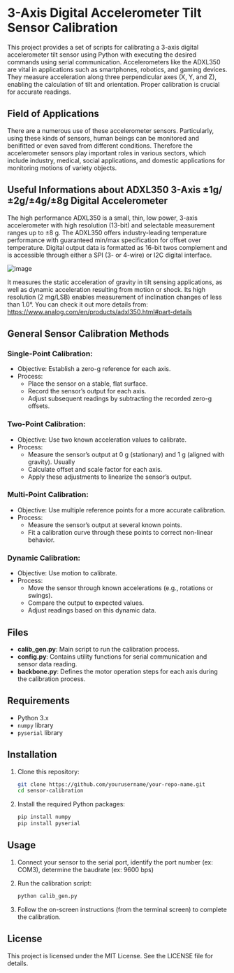 # 3-Axis Digital Accelerometer Tilt Sensor Calibration

This project provides a set of scripts for calibrating a 3-axis digital accelerometer tilt sensor using Python with executing the desired commands using serial communication.
Accelerometers like the ADXL350 are vital in applications such as smartphones, robotics, and gaming devices. They measure acceleration along three perpendicular axes (X, Y, and Z), enabling the calculation of tilt and orientation. Proper calibration is crucial for accurate readings.

## Field of Applications
There are a numerous use of these accelerometer sensors. Particularly, using these kinds of sensors, human beings can be monitored and benifitted or even saved from different conditions. Therefore the accelerometer sensors play important roles in various sectors, which include industry, medical, social applications, and domestic applications for monitoring motions of variety objects. 

## Useful Informations about ADXL350 3-Axis ±1g/±2g/±4g/±8g Digital Accelerometer 
The high performance ADXL350 is a small, thin, low power, 3-axis accelerometer with high resolution (13-bit) and selectable measurement ranges up to ±8 g. The ADXL350 offers industry-leading temperature performance with guaranteed min/max specification for offset over temperature. Digital output data is formatted as 16-bit twos complement and is accessible through either a SPI (3- or 4-wire) or I2C digital interface.

![image](https://github.com/user-attachments/assets/ba963be4-65ac-4bba-8f9a-483b6a0a6176)

It measures the static acceleration of gravity in tilt sensing applications, as well as dynamic acceleration resulting from motion or shock. Its high resolution (2 mg/LSB) enables measurement of inclination changes of less than 1.0°. 
You can check it out more details from: 
https://www.analog.com/en/products/adxl350.html#part-details 

## General Sensor Calibration Methods
### Single-Point Calibration:
- Objective: Establish a zero-g reference for each axis.
- Process:
    - Place the sensor on a stable, flat surface.
    - Record the sensor’s output for each axis.
    - Adjust subsequent readings by subtracting the recorded zero-g offsets.

### Two-Point Calibration:
- Objective: Use two known acceleration values to calibrate.
- Process:
    - Measure the sensor’s output at 0 g (stationary) and 1 g (aligned with gravity). Usually 
    - Calculate offset and scale factor for each axis.
    - Apply these adjustments to linearize the sensor’s output.

### Multi-Point Calibration:
- Objective: Use multiple reference points for a more accurate calibration.
- Process:
    - Measure the sensor’s output at several known points.
    - Fit a calibration curve through these points to correct non-linear behavior.

### Dynamic Calibration:
- Objective: Use motion to calibrate.
- Process:
    - Move the sensor through known accelerations (e.g., rotations or swings).
    - Compare the output to expected values.
    - Adjust readings based on this dynamic data.

## Files

- **calib_gen.py**: Main script to run the calibration process.
- **config.py**: Contains utility functions for serial communication and sensor data reading.
- **backbone.py**: Defines the motor operation steps for each axis during the calibration process.

## Requirements

- Python 3.x
- `numpy` library  
- `pyserial` library

## Installation

1. Clone this repository:
    ```sh
    git clone https://github.com/yourusername/your-repo-name.git
    cd sensor-calibration
    ```

2. Install the required Python packages:
    ```sh
    pip install numpy
    pip install pyserial
    ```

## Usage

1. Connect your sensor to the serial port, identify the port number (ex: COM3), determine the baudrate (ex: 9600 bps)  
2. Run the calibration script:
    ```sh
    python calib_gen.py
    ```

3. Follow the on-screen instructions (from the terminal screen) to complete the calibration.

## License

This project is licensed under the MIT License. See the LICENSE file for details.
